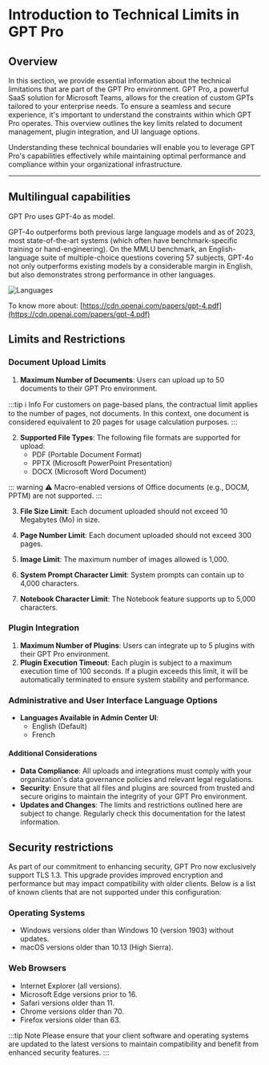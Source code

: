 
# Introduction to Technical Limits in GPT Pro

## Overview

In this section, we provide essential information about the technical limitations that are part of the GPT Pro environment. GPT Pro, a powerful SaaS solution for Microsoft Teams, allows for the creation of custom GPTs tailored to your enterprise needs. To ensure a seamless and secure experience, it's important to understand the constraints within which GPT Pro operates. This overview outlines the key limits related to document management, plugin integration, and UI language options.

Understanding these technical boundaries will enable you to leverage GPT Pro's capabilities effectively while maintaining optimal performance and compliance within your organizational infrastructure.

---

## Multilingual capabilities
GPT Pro uses GPT-4o as model.

GPT-4o outperforms both previous large language models and as of 2023, most state-of-the-art systems (which often have benchmark-specific training or hand-engineering). On the MMLU benchmark, an English-language suite of multiple-choice questions covering 57 subjects, GPT-4o not only outperforms existing models by a considerable margin in English, but also demonstrates strong performance in other languages.

![Languages](/assets/img/gpt/languages.jpg)

To know more about: [https://cdn.openai.com/papers/gpt-4.pdf](https://cdn.openai.com/papers/gpt-4.pdf)

## Limits and Restrictions

### Document Upload Limits

1. **Maximum Number of Documents**: Users can upload up to 50 documents to their GPT Pro environment.

:::tip ℹ️ Info
For customers on page-based plans, the contractual limit applies to the number of pages, not documents.
In this context, one document is considered equivalent to 20 pages for usage calculation purposes.
:::

2. **Supported File Types**: The following file formats are supported for upload:
    - PDF (Portable Document Format)
    - PPTX (Microsoft PowerPoint Presentation)
    - DOCX (Microsoft Word Document)

::: warning ⚠️
   Macro-enabled versions of Office documents (e.g., DOCM, PPTM) are not supported.
:::


3. **File Size Limit**: Each document uploaded should not exceed 10 Megabytes (Mo) in size.

4. **Page Number Limit**: Each document uploaded should not exceed 300 pages.

5. **Image Limit**: The maximum number of images allowed is 1,000.

4. **System Prompt Character Limit**: System prompts can contain up to 4,000 characters.

4. **Notebook Character Limit**: The Notebook feature supports up to 5,000 characters.
### Plugin Integration

1. **Maximum Number of Plugins**: Users can integrate up to 5 plugins with their GPT Pro environment.
2. **Plugin Execution Timeout**: Each plugin is subject to a maximum execution time of 100 seconds. If a plugin exceeds this limit, it will be automatically terminated to ensure system stability and performance.

### Administrative and User Interface Language Options

- **Languages Available in Admin Center UI**:
  - English (Default)
  - French

#### Additional Considerations

- **Data Compliance**: All uploads and integrations must comply with your organization's data governance policies and relevant legal regulations.
- **Security**: Ensure that all files and plugins are sourced from trusted and secure origins to maintain the integrity of your GPT Pro environment.
- **Updates and Changes**: The limits and restrictions outlined here are subject to change. Regularly check this documentation for the latest information.

## Security restrictions


As part of our commitment to enhancing security, GPT Pro now exclusively support TLS 1.3. This upgrade provides improved encryption and performance but may impact compatibility with older clients. Below is a list of known clients that are not supported under this configuration:

### Operating Systems

- Windows versions older than Windows 10 (version 1903) without updates.
- macOS versions older than 10.13 (High Sierra).

### Web Browsers

- Internet Explorer (all versions).
- Microsoft Edge versions prior to 16.
- Safari versions older than 11.
- Chrome versions older than 70.
- Firefox versions older than 63.

:::tip Note
Please ensure that your client software and operating systems are updated to the latest versions to maintain compatibility and benefit from enhanced security features.
:::

<Intercom />
<Hubspot />
<Clarity />
<GoogleAnalytics />